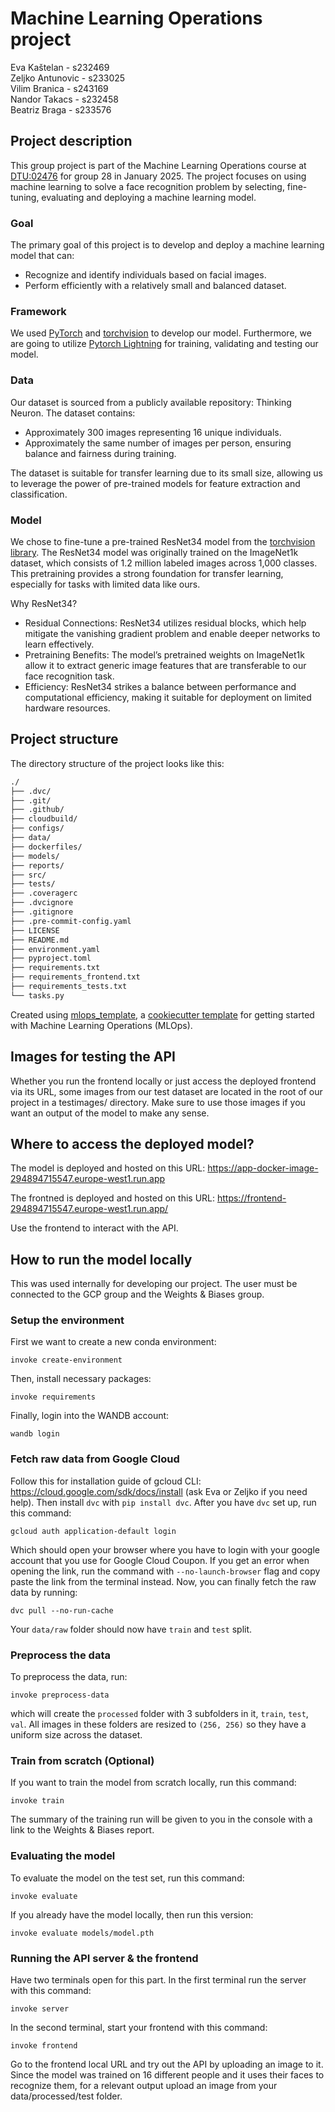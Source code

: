 # Machine Learning Operations project
Eva Kaštelan - s232469 <br/>
Zeljko Antunovic - s233025 <br/>
Vilim Branica - s243169 <br/>
Nandor Takacs - s232458 <br/>
Beatriz Braga - s233576

## Project description
This group project is part of the Machine Learning Operations course at [DTU:02476](https://skaftenicki.github.io/dtu_mlops/projects/) for group 28 in January 2025. The project focuses on using machine learning to solve a face recognition problem by selecting, fine-tuning, evaluating and deploying a machine learning model.

### Goal
The primary goal of this project is to develop and deploy a machine learning model that can:
- Recognize and identify individuals based on facial images.
- Perform efficiently with a relatively small and balanced dataset.

### Framework
We used [PyTorch](https://pytorch.org/) and [torchvision](https://pytorch.org/vision/stable/index.html) to develop our model. Furthermore, we are going to utilize [Pytorch Lightning](https://lightning.ai/docs/pytorch/stable/) for training, validating and testing our model.

### Data
Our dataset is sourced from a publicly available repository: Thinking Neuron. The dataset contains:
- Approximately 300 images representing 16 unique individuals.
- Approximately the same number of images per person, ensuring balance and fairness during training.

The dataset is suitable for transfer learning due to its small size, allowing us to leverage the power of pre-trained models for feature extraction and classification.

### Model
We chose to fine-tune a pre-trained ResNet34 model from the [torchvision library](https://pytorch.org/vision/main/models/generated/torchvision.models.resnet34.html). The ResNet34 model was originally trained on the ImageNet1k dataset, which consists of 1.2 million labeled images across 1,000 classes. This pretraining provides a strong foundation for transfer learning, especially for tasks with limited data like ours.

Why ResNet34?
- Residual Connections: ResNet34 utilizes residual blocks, which help mitigate the vanishing gradient problem and enable deeper networks to learn effectively.
- Pretraining Benefits: The model’s pretrained weights on ImageNet1k allow it to extract generic image features that are transferable to our face recognition task.
- Efficiency: ResNet34 strikes a balance between performance and computational efficiency, making it suitable for deployment on limited hardware resources.

## Project structure

The directory structure of the project looks like this:
```txt
./
├── .dvc/
├── .git/
├── .github/
├── cloudbuild/
├── configs/
├── data/
├── dockerfiles/
├── models/
├── reports/
├── src/
├── tests/
├── .coveragerc
├── .dvcignore
├── .gitignore
├── .pre-commit-config.yaml
├── LICENSE
├── README.md
├── environment.yaml
├── pyproject.toml
├── requirements.txt
├── requirements_frontend.txt
├── requirements_tests.txt
└── tasks.py
```


Created using [mlops_template](https://github.com/SkafteNicki/mlops_template),
a [cookiecutter template](https://github.com/cookiecutter/cookiecutter) for getting
started with Machine Learning Operations (MLOps).

## Images for testing the API
Whether you run the frontend locally or just access the deployed frontend via its URL, some images from our test dataset are located in the root of our project in a testimages/ directory.
Make sure to use those images if you want an output of the model to make any sense. 
## Where to access the deployed model?
The model is deployed and hosted on this URL:
https://app-docker-image-294894715547.europe-west1.run.app

The frontned is deployed and hosted on this URL:
https://frontend-294894715547.europe-west1.run.app/

Use the frontend to interact with the API.

## How to run the model locally
This was used internally for developing our project. The user must be connected to the GCP group and the Weights & Biases group.
### Setup the environment
First we want to create a new conda environment:
```
invoke create-environment
```
Then, install necessary packages:
```
invoke requirements
```
Finally, login into the WANDB account:
```
wandb login
```
### Fetch raw data from Google Cloud
Follow this for installation guide of gcloud CLI: https://cloud.google.com/sdk/docs/install (ask Eva or Zeljko if you need help).
Then install  ```dvc``` with ```pip install dvc```.
After you have ```dvc``` set up, run this command:
```
gcloud auth application-default login
```
Which should open your browser where you have to login with your google account that you use for Google Cloud Coupon. If you get an error when opening the link, run the command with ```--no-launch-browser``` flag and copy paste the link from the terminal instead.
Now, you can finally fetch the raw data by running:
```
dvc pull --no-run-cache
```
Your ```data/raw``` folder should now have ```train``` and ```test``` split.

### Preprocess the data
To preprocess the data, run:
```
invoke preprocess-data
```
which will create the ```processed``` folder with 3 subfolders in it, ```train```, ```test```,  ```val```. All images in these folders are resized to ```(256, 256)``` so they have a uniform size across the dataset.

### Train from scratch (Optional)
If you want to train the model from scratch locally, run this command:
```
invoke train
```

The summary of the training run will be given to you in the console with a link to the Weights & Biases report.
### Evaluating the model
To evaluate the model on the test set, run this command:
```
invoke evaluate
```

If you already have the model locally, then run this version:
```
invoke evaluate models/model.pth
```

### Running the API server & the frontend
Have two terminals open for this part. In the first terminal run the server with this command:
```
invoke server
```
In the second terminal, start your frontend with this command:
```
invoke frontend
```
Go to the frontend local URL and try out the API by uploading an image to it. Since the model was trained on 16 different people and it uses their faces to recognize them, for a relevant output upload an image from your data/processed/test folder.
